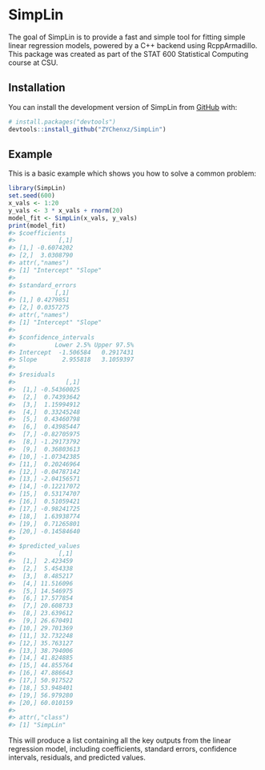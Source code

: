 
<!-- README.md is generated from README.Rmd. Please edit that file -->

# SimpLin

<!-- badges: start -->

<!-- badges: end -->

The goal of SimpLin is to provide a fast and simple tool for fitting
simple linear regression models, powered by a C++ backend using
RcppArmadillo. This package was created as part of the STAT 600
Statistical Computing course at CSU.

## Installation

You can install the development version of SimpLin from
[GitHub](https://github.com/) with:

``` r
# install.packages("devtools")
devtools::install_github("ZYChenxz/SimpLin")
```

## Example

This is a basic example which shows you how to solve a common problem:

``` r
library(SimpLin)
set.seed(600) 
x_vals <- 1:20
y_vals <- 3 * x_vals + rnorm(20)
model_fit <- SimpLin(x_vals, y_vals)
print(model_fit)
#> $coefficients
#>            [,1]
#> [1,] -0.6074202
#> [2,]  3.0308790
#> attr(,"names")
#> [1] "Intercept" "Slope"    
#> 
#> $standard_errors
#>           [,1]
#> [1,] 0.4279851
#> [2,] 0.0357275
#> attr(,"names")
#> [1] "Intercept" "Slope"    
#> 
#> $confidence_intervals
#>           Lower 2.5% Upper 97.5%
#> Intercept  -1.506584   0.2917431
#> Slope       2.955818   3.1059397
#> 
#> $residuals
#>              [,1]
#>  [1,] -0.54360025
#>  [2,]  0.74393642
#>  [3,]  1.15994912
#>  [4,]  0.33245248
#>  [5,]  0.43460798
#>  [6,]  0.43985447
#>  [7,] -0.82705975
#>  [8,] -1.29173792
#>  [9,]  0.36803613
#> [10,] -1.07342385
#> [11,]  0.20246964
#> [12,] -0.04787142
#> [13,] -2.04156571
#> [14,] -0.12217072
#> [15,]  0.53174707
#> [16,]  0.51059421
#> [17,] -0.98241725
#> [18,]  1.63938774
#> [19,]  0.71265801
#> [20,] -0.14584640
#> 
#> $predicted_values
#>            [,1]
#>  [1,]  2.423459
#>  [2,]  5.454338
#>  [3,]  8.485217
#>  [4,] 11.516096
#>  [5,] 14.546975
#>  [6,] 17.577854
#>  [7,] 20.608733
#>  [8,] 23.639612
#>  [9,] 26.670491
#> [10,] 29.701369
#> [11,] 32.732248
#> [12,] 35.763127
#> [13,] 38.794006
#> [14,] 41.824885
#> [15,] 44.855764
#> [16,] 47.886643
#> [17,] 50.917522
#> [18,] 53.948401
#> [19,] 56.979280
#> [20,] 60.010159
#> 
#> attr(,"class")
#> [1] "SimpLin"
```

This will produce a list containing all the key outputs from the linear
regression model, including coefficients, standard errors, confidence
intervals, residuals, and predicted values.
